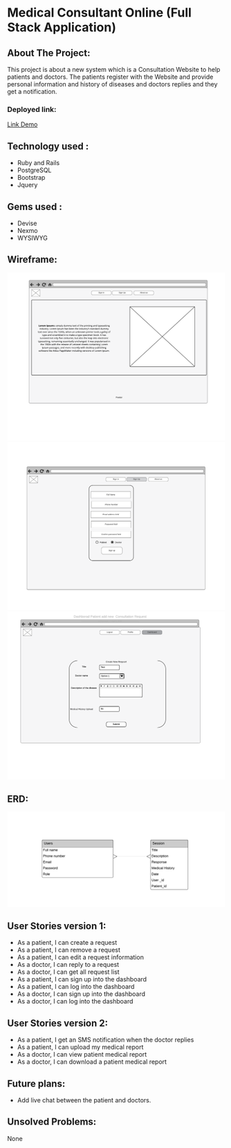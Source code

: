 # Medical Consultant Online (Full Stack Application)

## About The Project:
This project is about a new system which is a Consultation Website to help patients and doctors. The patients register with the Website and provide personal information and history of diseases and doctors replies and they get a notification.

### Deployed link:
[Link Demo](https://moh1415.github.io/Project-React-Game/)

## Technology used :
 - Ruby and Rails 
 - PostgreSQL 
 - Bootstrap
 - Jquery
 



## Gems used :
- Devise
- Nexmo
- WYSIWYG

## Wireframe:
![Medical wirefram](/img/Home.PNG)
![Medical wirefram](/img/Sign-Up.PNG)
![Medical wirefram](/img/Dashboard.PNG)
## ERD:
![Medical wirefram](/img/ERD.PNG)


## User Stories version 1:
- As a patient, I can create a request
- As a patient, I can remove a request
- As a patient, I can edit a request information
- As a doctor, I can reply to a request
- As a doctor, I can get all request list 
- As a patient, I can sign up into the dashboard
- As a patient, I can log into the dashboard
- As a doctor, I can sign up into the dashboard
- As a doctor, I can log into the dashboard
## User Stories version 2:
- As a patient, I get an SMS notification when the doctor replies
- As a patient, I can upload my medical report
- As a doctor, I can view patient medical report 
- As a doctor, I can download a patient medical report
## Future plans:
- Add live chat between the patient and doctors.

## Unsolved Problems:
None